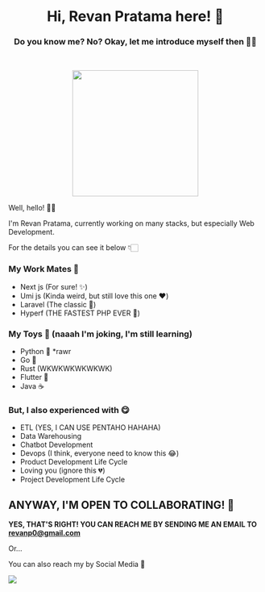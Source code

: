 <h1 align="center">Hi, Revan Pratama here! 🤗</h1>
<h3 align="center">Do you know me? No? Okay, let me introduce myself then 👋🏻</h3>
<br>
<p align="center"><img src="https://media.giphy.com/media/fTI9mBoWLef8k/giphy.gif?cid=ecf05e47iinoa027xaj22mp4lmv4rof9bz2x3kop2601j0ds&ep=v1_gifs_search&rid=giphy.gif&ct=g" width="250px"></p>
<p>
  Well, hello! 👋🏻
  
  I'm Revan Pratama, currently working on many stacks, but especially Web Development. 
  
  For the details you can see it below 👇🏻
</p>

<h3>My Work Mates 💼</h3>

- Next js (For sure! ✨)
- Umi js (Kinda weird, but still love this one ❤️)
- Laravel (The classic 🫡)
- Hyperf (THE FASTEST PHP EVER 🚀)

<h3>My Toys 🧸 (naaah I'm joking, I'm still learning)</h3>

- Python 🐍 *rawr
- Go 💨
- Rust (WKWKWKWKWKWK)
- Flutter 📱
- Java ☕️

<h3>But, I also experienced with 😋</h3>

- ETL (YES, I CAN USE PENTAHO HAHAHA)
- Data Warehousing
- Chatbot Development
- Devops (I think, everyone need to know this 😂)
- Product Development Life Cycle
- Loving you (ignore this 💔)
- Project Development Life Cycle

<h2>ANYWAY, I'M OPEN TO COLLABORATING! 🥳</h2>

<p><strong>YES, THAT'S RIGHT! YOU CAN REACH ME BY SENDING ME AN EMAIL TO <a href="mailto:revanp0@gmail.com">revanp0@gmail.com</a></strong></p>

<p>Or...</p>
<p>You can also reach my by Social Media 🤗</p>

<a href="https://x.com/musuhphp" target="blank" align="center">
  <img align="center" src="https://img.shields.io/twitter/follow/musuhphp?style=for-the-badge&logo=X&logoColor=%23ffffff&labelColor=%23000000&color=%23000000">
</a>
